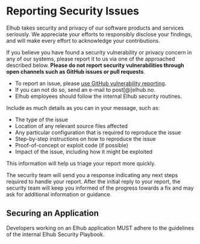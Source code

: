 # Reporting Security Issues

Elhub takes security and privacy of our software products and services seriously. We appreciate your efforts to
responsibly disclose your findings, and will make every effort to acknowledge your contributions.

If you believe you have found a security vulnerability or privacy concern in any of our systems, please report
it to us via one of the approached described below. **Please do not report security vulnerabilities through
open channels such as GitHub issues or pull requests**.

* To report an issue, please [use GitHub vulnerability reporting](https://github.com/elhub/elhub/security/advisories/new).
* If you can not do so, send an e-mail to post[@]elhub.no.
* Elhub employees should follow the internal Elhub security routines.

Include as much details as you can in your message, such as:

* The type of the issue
* Location of any relevant source files affected
* Any particular configuration that is required to reproduce the issue
* Step-by-step instructions on how to reproduce the issue
* Proof-of-concept or exploit code (if possible)
* Impact of the issue, including how it might be exploited

This information will help us triage your report more quickly.

The security team will send you a response indicating any next steps required to handle your report. After the initial
reply to your report, the security team will keep you informed of the progress towards a fix and may ask for additional
information or guidance.

## Securing an Application

Developers working on an Elhub application MUST adhere to the guidelines of the internal Elhub Security Playbook.
